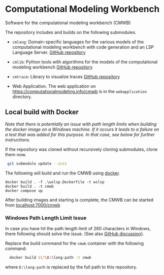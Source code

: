 # Computational Modeling Workbench

Software for the computational modeling workbench (CMWB)

The repository includes and builds on the following submodules.

- `cmlang`: Domain-specific languages for the various models of the computational modeling workbench with code generation and an LSP Language Server. [GitHub repository](https://github.com/Model-Based-Design-Lab/cmlang)
- `cmlib`: Python tools with algorithms for the models of the computational modeling workbench [GitHub repository](https://github.com/Model-Based-Design-Lab/cmlib)
- `cmtrace`: Library to visualize traces [GitHub repository](https://github.com/Model-Based-Design-Lab/cmtrace)

- Web Application. The web application on <https://computationalmodeling.info/cmwb> is in the `webapplication` directory.

## Local build with Docker

*Note that there is potentially an issue with path length limits when building the docker image on a Windows machine.
If it occurs it leads to a failure on a test that was added for this purpose. In that case, see below for further instructions.*

If the repository was cloned without recursively cloning submodules, clone them now.

``` sh
 git submodule update --init
```

The following will build and run the CMWB using [docker](docker.com).

``` shell
docker build . -f .\wslsp.Dockerfile -t wslsp
docker build . -t cmwb
docker compose up
```

After building images and starting is complete, the CMWB can be started from <localhost:7000/cmwb>

### Windows Path Length Limit Issue

In case you have hit the path length limit of 260 characters in Windows, there following should solve the issue. (See also [GitHub discussion](https://github.com/moby/buildkit/issues/1366)).

Replace the build command for the `cmwb` container with the following command:

``` sh
  docker build \\?\D:\long-path -t cmwb
  ```

where `D:\long-path` is replaced by the full path to this repository.
